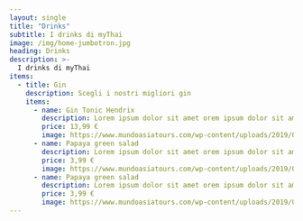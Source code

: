 ```yaml
---
layout: single
title: "Drinks"
subtitle: I drinks di myThai
image: /img/home-jumbotron.jpg
heading: Drinks
description: >-
  I drinks di myThai
items:
  - title: Gin
    description: Scegli i nostri migliori gin
    items:
      - name: Gin Tonic Hendrix
        description: Lorem ipsum dolor sit amet orem ipsum dolor sit amet orem ipsum dolor sit amet orem ipsum dolor sit amet
        price: 13,99 €
        image: https://www.mundoasiatours.com/wp-content/uploads/2019/05/Thai-food-Tom-Yam-Kung.jpg
      - name: Papaya green salad
        description: Lorem ipsum dolor sit amet orem ipsum dolor sit amet orem ipsum dolor sit amet orem ipsum dolor sit amet
        price: 3,99 €
        image: https://www.mundoasiatours.com/wp-content/uploads/2019/05/Thai-food-Tom-Yam-Kung.jpg
      - name: Papaya green salad
        description: Lorem ipsum dolor sit amet orem ipsum dolor sit amet orem ipsum dolor sit amet orem ipsum dolor sit amet
        price: 3,99 €
        image: https://www.mundoasiatours.com/wp-content/uploads/2019/05/Thai-food-Tom-Yam-Kung.jpg
---
```


